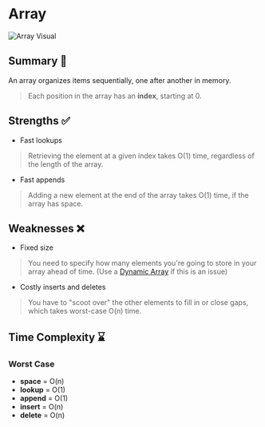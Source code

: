 # Array

![Array Visual](../assets/images/array_preview.png)

## Summary :book:
An array organizes items sequentially, one after another in memory.
> Each position in the array has an **index**, starting at 0.

## Strengths :white_check_mark:
- Fast lookups
> Retrieving the element at a given index takes O(1) time, regardless of the length of the array.
- Fast appends
> Adding a new element at the end of the array takes O(1) time, if the array has space.

## Weaknesses :x:
- Fixed size
> You need to specify how many elements you're going to store in your array ahead of time. (Use a [Dynamic Array](https://github.com/NicholsTyler/Game-Programming/Data_Structures/Dynamic_Array) if this is an issue)
- Costly inserts and deletes
> You have to "scoot over" the other elements to fill in or close gaps, which takes worst-case O(n) time. 

## Time Complexity :hourglass:
### Worst Case
- **space** = O(n)
- **lookup** = O(1)
- **append** = O(1)
- **insert** = O(n)
- **delete** = O(n)
